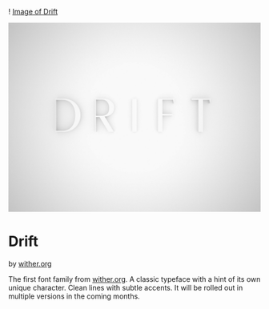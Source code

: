 ! [Image of Drift](https://raw.githubusercontent.com/othersfollow/Drift/master/images/drift-main.jpg)

![HI](https://raw.githubusercontent.com/othersfollow/Drift/master/images/drift-main.jpg)

# Drift

by <a href="www.wither.org">wither.org</a>

The first font family from <a href="www.wither.org">wither.org</a>.  A classic typeface with a hint of its own unique character.  Clean lines with subtle accents.  It will be rolled out in multiple versions in the coming months.
